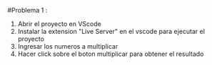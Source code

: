#Problema 1 :
 1. Abrir el proyecto en VScode 
  2. Instalar la extension "Live Server" en el vscode para ejecutar el proyecto
 2. Ingresar los numeros a multiplicar 
 3. Hacer click sobre el boton multiplicar para obtener el resultado 